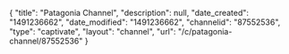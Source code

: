 {
    "title": "Patagonia Channel",
    "description": null,
    "date_created": "1491236662",
    "date_modified": "1491236662",
    "channelid": "87552536",
    "type": "captivate",
    "layout": "channel",
    "url": "\/c\/patagonia-channel\/87552536"
}